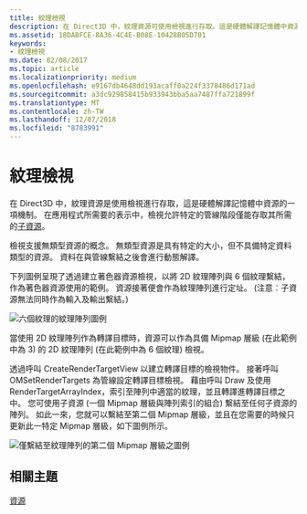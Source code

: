 ```yaml
---
title: 紋理檢視
description: 在 Direct3D 中，紋理資源可使用檢視進行存取。這是硬體解譯記憶體中資源的一項機制。
ms.assetid: 18DABFCE-8A36-4C4E-B08E-10428B05D701
keywords:
- 紋理檢視
ms.date: 02/08/2017
ms.topic: article
ms.localizationpriority: medium
ms.openlocfilehash: e9167db4648dd193acaff0a224f3378486d171ad
ms.sourcegitcommit: a3dc929858415b933943bba5aa7487ffa721899f
ms.translationtype: MT
ms.contentlocale: zh-TW
ms.lasthandoff: 12/07/2018
ms.locfileid: "8783991"
---
```

# <a name="texture-views"></a>紋理檢視


在 Direct3D 中，紋理資源是使用檢視進行存取，這是硬體解譯記憶體中資源的一項機制。 在應用程式所需要的表示中，檢視允許特定的管線階段僅能存取其所需的[子資源](resource-types.md)。

檢視支援無類型資源的概念。 無類型資源是具有特定的大小，但不具備特定資料類型的資源。 資料在與管線繫結之後會進行動態解譯。

下列圖例呈現了透過建立著色器資源檢視，以將 2D 紋理陣列與 6 個紋理繫結，作為著色器資源使用的範例。 資源接著便會作為紋理陣列進行定址。 (注意︰子資源無法同時作為輸入及輸出繫結。)

![六個紋理的紋理陣列圖例](images/d3d10-cube-texture-faces.png)

當使用 2D 紋理陣列作為轉譯目標時，資源可以作為具備 Mipmap 層級 (在此範例中為 3) 的 2D 紋理陣列 (在此範例中為 6 個紋理) 檢視。

透過呼叫 CreateRenderTargetView 以建立轉譯目標的檢視物件。 接著呼叫 OMSetRenderTargets 為管線設定轉譯目標檢視。 藉由呼叫 Draw 及使用 RenderTargetArrayIndex，索引至陣列中適當的紋理，並且轉譯進轉譯目標之中。 您可使用子資源 (一個 Mipmap 層級與陣列索引的組合) 繫結至任何子資源的陣列。 如此一來，您就可以繫結至第二個 Mipmap 層級，並且在您需要的時候只更新此一特定 Mipmap 層級，如下圖例所示。

![僅繫結至紋理陣列的第二個 Mipmap 層級之圖例](images/d3d10-cube-texture-faces-subresource.png)

## <a name="span-idrelated-topicsspanrelated-topics"></a><span id="related-topics"></span>相關主題


[資源](resources.md)

 

 




